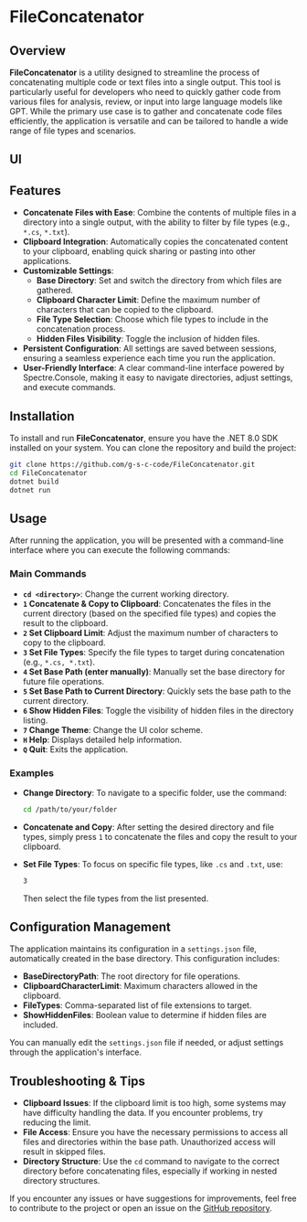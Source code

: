 # FileConcatenator

## Overview

**FileConcatenator** is a utility designed to streamline the process of concatenating multiple code or text files into a single output. This tool is particularly useful for developers who need to quickly gather code from various files for analysis, review, or input into large language models like GPT. While the primary use case is to gather and concatenate code files efficiently, the application is versatile and can be tailored to handle a wide range of file types and scenarios.

## UI


## Features

- **Concatenate Files with Ease**: Combine the contents of multiple files in a directory into a single output, with the ability to filter by file types (e.g., `*.cs`, `*.txt`).
- **Clipboard Integration**: Automatically copies the concatenated content to your clipboard, enabling quick sharing or pasting into other applications.
- **Customizable Settings**:
  - **Base Directory**: Set and switch the directory from which files are gathered.
  - **Clipboard Character Limit**: Define the maximum number of characters that can be copied to the clipboard.
  - **File Type Selection**: Choose which file types to include in the concatenation process.
  - **Hidden Files Visibility**: Toggle the inclusion of hidden files.
- **Persistent Configuration**: All settings are saved between sessions, ensuring a seamless experience each time you run the application.
- **User-Friendly Interface**: A clear command-line interface powered by Spectre.Console, making it easy to navigate directories, adjust settings, and execute commands.

## Installation

To install and run **FileConcatenator**, ensure you have the .NET 8.0 SDK installed on your system. You can clone the repository and build the project:

```bash
git clone https://github.com/g-s-c-code/FileConcatenator.git
cd FileConcatenator
dotnet build
dotnet run
```

## Usage

After running the application, you will be presented with a command-line interface where you can execute the following commands:

### Main Commands

- **`cd <directory>`**: Change the current working directory.
- **`1` Concatenate & Copy to Clipboard**: Concatenates the files in the current directory (based on the specified file types) and copies the result to the clipboard.
- **`2` Set Clipboard Limit**: Adjust the maximum number of characters to copy to the clipboard.
- **`3` Set File Types**: Specify the file types to target during concatenation (e.g., `*.cs, *.txt`).
- **`4` Set Base Path (enter manually)**: Manually set the base directory for future file operations.
- **`5` Set Base Path to Current Directory**: Quickly sets the base path to the current directory.
- **`6` Show Hidden Files**: Toggle the visibility of hidden files in the directory listing.
- **`7` Change Theme**: Change the UI color scheme.
- **`H` Help**: Displays detailed help information.
- **`Q` Quit**: Exits the application.

### Examples

- **Change Directory**: To navigate to a specific folder, use the command:
  ```bash
  cd /path/to/your/folder
  ```

- **Concatenate and Copy**: After setting the desired directory and file types, simply press `1` to concatenate the files and copy the result to your clipboard.

- **Set File Types**: To focus on specific file types, like `.cs` and `.txt`, use:
  ```bash
  3
  ```
  Then select the file types from the list presented.

## Configuration Management

The application maintains its configuration in a `settings.json` file, automatically created in the base directory. This configuration includes:

- **BaseDirectoryPath**: The root directory for file operations.
- **ClipboardCharacterLimit**: Maximum characters allowed in the clipboard.
- **FileTypes**: Comma-separated list of file extensions to target.
- **ShowHiddenFiles**: Boolean value to determine if hidden files are included.

You can manually edit the `settings.json` file if needed, or adjust settings through the application's interface.

## Troubleshooting & Tips

- **Clipboard Issues**: If the clipboard limit is too high, some systems may have difficulty handling the data. If you encounter problems, try reducing the limit.
- **File Access**: Ensure you have the necessary permissions to access all files and directories within the base path. Unauthorized access will result in skipped files.
- **Directory Structure**: Use the `cd` command to navigate to the correct directory before concatenating files, especially if working in nested directory structures.

If you encounter any issues or have suggestions for improvements, feel free to contribute to the project or open an issue on the [GitHub repository](https://github.com/g-s-c-code/FileConcatenator).
